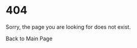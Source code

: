 <div style="max-width:65ch; margin:auto; padding: 1em 0">

# 404

Sorry, the page you are looking for does not exist.

<RouterLink class="show-more !no-underline !text-white" to="/">Back to Main Page</RouterLink>

</div>
